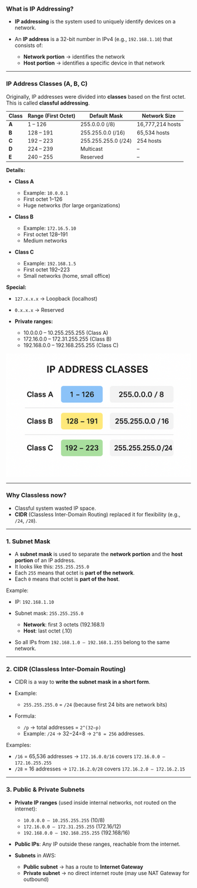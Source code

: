 ### **What is IP Addressing?**

* **IP addressing** is the system used to uniquely identify devices on a network.
* An **IP address** is a 32-bit number in IPv4 (e.g., `192.168.1.10`) that consists of:

  * **Network portion** → identifies the network
  * **Host portion** → identifies a specific device in that network

---

### **IP Address Classes (A, B, C)**

Originally, IP addresses were divided into **classes** based on the first octet. This is called **classful addressing**.

| **Class** | **Range (First Octet)** | **Default Mask**    | **Network Size** |
| --------- | ----------------------- | ------------------- | ---------------- |
| **A**     | 1 – 126                 | 255.0.0.0 (/8)      | 16,777,214 hosts |
| **B**     | 128 – 191               | 255.255.0.0 (/16)   | 65,534 hosts     |
| **C**     | 192 – 223               | 255.255.255.0 (/24) | 254 hosts        |
| **D**     | 224 – 239               | Multicast           | –                |
| **E**     | 240 – 255               | Reserved            | –                |

**Details:**

* **Class A**

  * Example: `10.0.0.1`
  * First octet 1–126
  * Huge networks (for large organizations)
* **Class B**

  * Example: `172.16.5.10`
  * First octet 128–191
  * Medium networks
* **Class C**

  * Example: `192.168.1.5`
  * First octet 192–223
  * Small networks (home, small office)

**Special:**

* `127.x.x.x` → Loopback (localhost)
* `0.x.x.x` → Reserved
* **Private ranges:**

  * 10.0.0.0 – 10.255.255.255 (Class A)
  * 172.16.0.0 – 172.31.255.255 (Class B)
  * 192.168.0.0 – 192.168.255.255 (Class C)

![IP Address Classes](../images/classification.png)

---

### **Why Classless now?**

* Classful system wasted IP space.
* **CIDR** (Classless Inter-Domain Routing) replaced it for flexibility (e.g., `/24`, `/28`).

--- 
### **1. Subnet Mask**

* A **subnet mask** is used to separate the **network portion** and the **host portion** of an IP address.
* It looks like this: `255.255.255.0`
* Each `255` means that octet is **part of the network**.
* Each `0` means that octet is **part of the host**.

Example:

* IP: `192.168.1.10`
* Subnet mask: `255.255.255.0`

  * **Network**: first 3 octets (192.168.1)
  * **Host**: last octet (.10)
* So all IPs from `192.168.1.0 – 192.168.1.255` belong to the same network.

---

### **2. CIDR (Classless Inter-Domain Routing)**

* CIDR is a way to **write the subnet mask in a short form**.
* Example:

  * `255.255.255.0` = `/24` (because first 24 bits are network bits)
* Formula:

  * `/p` → total addresses = `2^(32−p)`
  * Example: `/24` → 32−24=8 → `2^8 = 256` addresses.

Examples:

* `/16` = 65,536 addresses → `172.16.0.0/16` covers `172.16.0.0 – 172.16.255.255`
* `/28` = 16 addresses → `172.16.2.0/28` covers `172.16.2.0 – 172.16.2.15`

---

### **3. Public & Private Subnets**

* **Private IP ranges** (used inside internal networks, not routed on the internet):

  * `10.0.0.0 – 10.255.255.255` (10/8)
  * `172.16.0.0 – 172.31.255.255` (172.16/12)
  * `192.168.0.0 – 192.168.255.255` (192.168/16)
* **Public IPs**: Any IP outside these ranges, reachable from the internet.
* **Subnets** in AWS:

  * **Public subnet** → has a route to **Internet Gateway**
  * **Private subnet** → no direct internet route (may use NAT Gateway for outbound)